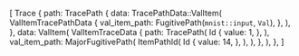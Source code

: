 [
    Trace {
        path: TracePath {
            data: TracePathData::ValItem(
                ValItemTracePathData {
                    val_item_path: FugitivePath(`mnist::input`, `Val`),
                },
            ),
        },
        data: ValItem(
            ValItemTraceData {
                path: TracePath(
                    Id {
                        value: 1,
                    },
                ),
                val_item_path: MajorFugitivePath(
                    ItemPathId(
                        Id {
                            value: 14,
                        },
                    ),
                ),
            },
        ),
    },
]